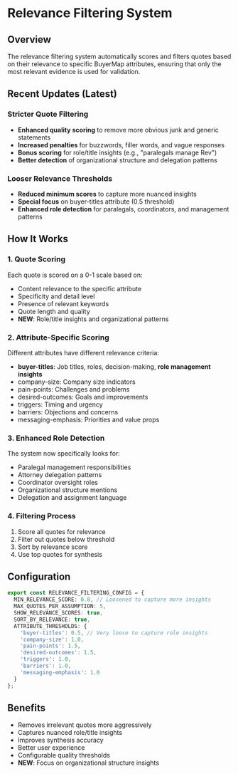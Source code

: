 # Relevance Filtering System

## Overview

The relevance filtering system automatically scores and filters quotes based on their relevance to specific BuyerMap attributes, ensuring that only the most relevant evidence is used for validation.

## Recent Updates (Latest)

### Stricter Quote Filtering
- **Enhanced quality scoring** to remove more obvious junk and generic statements
- **Increased penalties** for buzzwords, filler words, and vague responses
- **Bonus scoring** for role/title insights (e.g., "paralegals manage Rev")
- **Better detection** of organizational structure and delegation patterns

### Looser Relevance Thresholds
- **Reduced minimum scores** to capture more nuanced insights
- **Special focus** on buyer-titles attribute (0.5 threshold)
- **Enhanced role detection** for paralegals, coordinators, and management patterns

## How It Works

### 1. Quote Scoring
Each quote is scored on a 0-1 scale based on:
- Content relevance to the specific attribute
- Specificity and detail level
- Presence of relevant keywords
- Quote length and quality
- **NEW**: Role/title insights and organizational patterns

### 2. Attribute-Specific Scoring
Different attributes have different relevance criteria:
- **buyer-titles**: Job titles, roles, decision-making, **role management insights**
- company-size: Company size indicators
- pain-points: Challenges and problems
- desired-outcomes: Goals and improvements
- triggers: Timing and urgency
- barriers: Objections and concerns
- messaging-emphasis: Priorities and value props

### 3. Enhanced Role Detection
The system now specifically looks for:
- Paralegal management responsibilities
- Attorney delegation patterns
- Coordinator oversight roles
- Organizational structure mentions
- Delegation and assignment language

### 4. Filtering Process
1. Score all quotes for relevance
2. Filter out quotes below threshold
3. Sort by relevance score
4. Use top quotes for synthesis

## Configuration

```typescript
export const RELEVANCE_FILTERING_CONFIG = {
  MIN_RELEVANCE_SCORE: 0.8, // Loosened to capture more insights
  MAX_QUOTES_PER_ASSUMPTION: 5,
  SHOW_RELEVANCE_SCORES: true,
  SORT_BY_RELEVANCE: true,
  ATTRIBUTE_THRESHOLDS: {
    'buyer-titles': 0.5, // Very loose to capture role insights
    'company-size': 1.0,
    'pain-points': 1.5,
    'desired-outcomes': 1.5,
    'triggers': 1.0,
    'barriers': 1.0,
    'messaging-emphasis': 1.0
  }
};
```

## Benefits

- Removes irrelevant quotes more aggressively
- Captures nuanced role/title insights
- Improves synthesis accuracy
- Better user experience
- Configurable quality thresholds
- **NEW**: Focus on organizational structure insights 